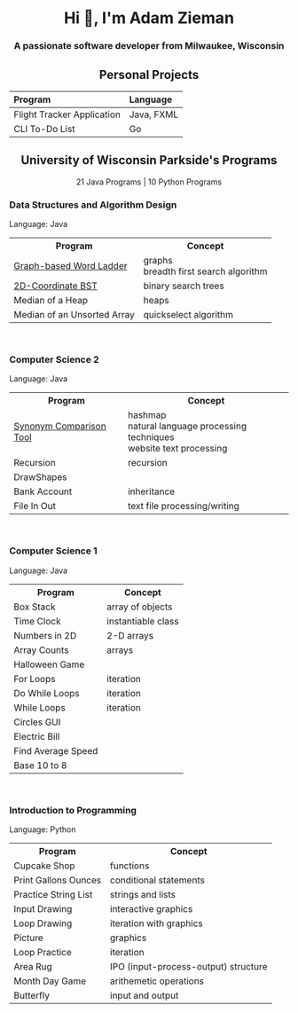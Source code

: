 <h1 align="center">Hi 👋, I'm Adam Zieman</h1>
<h3 align="center">A passionate software developer from Milwaukee, Wisconsin</h3>

<h2 align="center">Personal Projects</h2>

| Program | Language |
|:---|:---|
| Flight Tracker Application | Java, FXML |
| CLI To-Do List | Go |

<h2 align="center">University of Wisconsin Parkside's Programs</h2>

<p align="center">21 Java Programs | 10 Python Programs</p>

<h3>Data Structures and Algorithm Design</h3>
<p>Language: Java</p>
<table>
  <tr>
    <th>Program</th>
    <th>Concept</th>
  </tr>
  <tr>
    <td><a href="https://github.com/AdamZieman/word-ladder">Graph-based Word Ladder</a></td>
    <td>graphs <br> breadth first search algorithm</td>
  </tr>
  <tr>
    <td><a href="https://github.com/AdamZieman/2d-coordinate-bst">2D-Coordinate BST</a></td>
    <td>binary search trees</td>
  </tr>
  <tr>
    <td>Median of a Heap</td>
    <td>heaps</td>
  </tr>
  <tr>
    <td>Median of an Unsorted Array</td>
    <td>quickselect algorithm</td>
  </tr>
</table>

<br>

<h3>Computer Science 2</h3>
<p>Language: Java</p>
<table>
  <tr>
    <th>Program</th>
    <th>Concept</th>
  </tr>
  <tr>
    <td><a href="https://github.com/AdamZieman/synonym-comparison-tool">Synonym Comparison Tool</a></td>
    <td>hashmap <br> natural language processing techniques <br> website text processing</td>
  </tr>
  <tr>
    <td>Recursion</td>
    <td>recursion</td>
  </tr>
  <tr>
    <td>DrawShapes</td>
  </tr>
  <tr>
    <td>Bank Account</td>
    <td>inheritance</td>
  </tr>
  <tr>
    <td>File In Out</td>
    <td>text file processing/writing</td>
  </tr>
</table>

<br>

<h3>Computer Science 1</h3>
<p>Language: Java</p>
<table>
  <tr>
    <th>Program</th>
    <th>Concept</th>
  </tr>
  <tr>
    <td>Box Stack</td>
    <td>array of objects</td>
  </tr>
  <tr>
    <td>Time Clock</td>
    <td>instantiable class</td>
  </tr>
  <tr>
    <td>Numbers in 2D</td>
    <td>2-D arrays</td>
  </tr>
  <tr>
    <td>Array Counts</td>
    <td>arrays</td>
  </tr>
  <tr>
    <td>Halloween Game</td>
  </tr>
  <tr>
    <td>For Loops</td>
    <td>iteration</td>
  </tr>
  <tr>
    <td>Do While Loops</td>
    <td>iteration</td>
  </tr>
  <tr>
    <td>While Loops</td>
    <td>iteration</td>
  </tr>
  <tr>
    <td>Circles GUI</td>
  </tr>
  <tr>
    <td>Electric Bill</td>
  </tr>
  <tr>
    <td>Find Average Speed</td>
  </tr>
  <tr>
    <td>Base 10 to 8</td>
  </tr>
</table>

<br>

<h3>Introduction to Programming</h3>
<p>Language: Python</p>
<table>
  <tr>
    <th>Program</th>
    <th>Concept</th>
  </tr>
  <tr>
    <td>Cupcake Shop</td>
    <td>functions</td>
  </tr>
  <tr>
    <td>Print Gallons Ounces</td>
    <td>conditional statements</td>
  </tr>
  <tr>
    <td>Practice String List</td>
    <td>strings and lists</td>
  <tr>
    <td>Input Drawing</td>
    <td>interactive graphics</td>
  </tr>
  <tr>
    <td>Loop Drawing</td>
    <td>iteration with graphics</td>
  </tr>
  <tr>
    <td>Picture</td>
    <td>graphics</td>
  </tr>
  <tr>
    <td>Loop Practice</td>
    <td>iteration</td>
  </tr>
  <tr>
    <td>Area Rug</td>
    <td>IPO (input-process-output) structure</td>
  </tr>
  <tr>
    <td>Month Day Game</td>
    <td>arithemetic operations</td>
  </tr>
  <tr>
    <td>Butterfly</td>
    <td>input and output</td>
  </tr>
</table>
